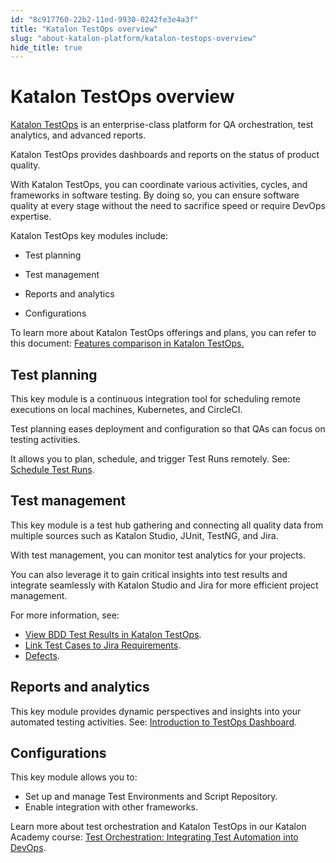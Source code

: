 ```yaml
---
id: "8c917760-22b2-11ed-9930-0242fe3e4a3f"
title: "Katalon TestOps overview"
slug: "about-katalon-platform/katalon-testops-overview"
hide_title: true
---
```


# <a id="id" class="anchor_top_offset"/><a id="ariaid-title1" class="anchor_top_offset"/><span xmlns="http://www.w3.org/1999/xhtml" className="ph">Katalon TestOps</span>  overview

<p xmlns="http://www.w3.org/1999/xhtml" className="p"><a className="xref j-external-link" href="https://testops.katalon.io/home" target="_blank"><span className="ph">Katalon TestOps</span></a> is   an enterprise-class platform for QA orchestration,   test analytics, and advanced   reports.</p> 
<p xmlns="http://www.w3.org/1999/xhtml" className="p"><span className="ph">Katalon TestOps</span> provides dashboards and reports on the status of   product quality.</p> 
<p xmlns="http://www.w3.org/1999/xhtml" className="p">With <span className="ph">Katalon TestOps</span>, you can coordinate various activities,   cycles, and frameworks in software testing. By doing so, you can   ensure software quality at every stage without the need to   sacrifice speed or require DevOps expertise.</p> 
<div xmlns="http://www.w3.org/1999/xhtml" className="p"><span className="ph">Katalon TestOps</span> key modules include:<ul className="ul"><li className="li"><p className="p">Test planning</p></li><li className="li"><p className="p">Test management</p></li><li className="li"><p className="p">Reports and analytics</p></li><li className="li"><p className="p">Configurations</p></li></ul></div>
<p xmlns="http://www.w3.org/1999/xhtml" className="p">To learn more about <span className="ph">Katalon TestOps</span> offerings and plans, you can refer to this document: <a className="xref" href="/docs/administer/katalon-platform-packages/katalon-platform-plans">Features comparison in <span className="ph">Katalon TestOps</span>.</a></p> 

## <a id="id_1" class="anchor_top_offset"/>Test planning

<p xmlns="http://www.w3.org/1999/xhtml" className="p">This key module is a continuous integration tool for scheduling   remote executions on local machines, Kubernetes, and CircleCI.</p> 
<p xmlns="http://www.w3.org/1999/xhtml" className="p">Test planning eases deployment and configuration so that QAs can   focus on testing activities.</p> 
<p xmlns="http://www.w3.org/1999/xhtml" className="p">It allows you to plan, schedule, and trigger Test Runs remotely.   See: <a className="xref" href="/docs/execute/schedule-test-execution/schedule-test-runs-in-testops">Schedule     Test Runs</a>.</p> 

## <a id="id_2" class="anchor_top_offset"/>Test management

<p xmlns="http://www.w3.org/1999/xhtml" className="p">This key module is a test hub gathering and connecting all   quality data from multiple sources such as <span className="ph">Katalon Studio</span>, JUnit,   TestNG, and Jira.</p> 
<p xmlns="http://www.w3.org/1999/xhtml" className="p">With test management, you can monitor test analytics for your   projects.</p> 
<p xmlns="http://www.w3.org/1999/xhtml" className="p">You can also leverage it to gain critical insights into test   results and integrate seamlessly with <span className="ph">Katalon Studio</span> and Jira for   more efficient project management.</p> 
<p xmlns="http://www.w3.org/1999/xhtml" className="p">For more information, see:</p> 
<ul xmlns="http://www.w3.org/1999/xhtml" className="ul"><li className="li">     <a className="xref" href="/docs/analyze/reports/view-test-reports/view-test-reports-in-katalon-testops/view-bdd-test-results-in-katalon-testops">View       BDD Test Results in Katalon TestOps</a>.</li><li className="li">     <a className="xref" href="/docs/plan/integration-for-test-planning/link-test-cases-to-jira-requirements">Link       Test Cases to Jira Requirements</a>.</li><li className="li">     <a className="xref" href="/docs/analyze/integration-for-test-analyzing/jira-integration/link-test-runs-to-jira-defects-in-katalon-testops">Defects</a>.</li></ul> 
    

## <a id="id_3" class="anchor_top_offset"/>Reports and analytics

    
      
<p xmlns="http://www.w3.org/1999/xhtml" className="p">This key module provides dynamic perspectives and insights into   your automated testing activities. See: <a className="xref" href="/docs/analyze/reports/view-test-reports/view-test-reports-in-katalon-testops/view-testops-dashboard/testops-dashboard-overview">Introduction     to TestOps Dashboard</a>.</p> 
    
  

## <a id="id_4" class="anchor_top_offset"/>Configurations

<p xmlns="http://www.w3.org/1999/xhtml" className="p">This key module allows you to:</p> 
<ul xmlns="http://www.w3.org/1999/xhtml" className="ul"><li className="li">Set up and manage Test Environments and Script Repository. </li><li className="li">Enable integration with other frameworks.</li></ul> 
<p xmlns="http://www.w3.org/1999/xhtml" className="p">Learn more about test orchestration and <span className="ph">Katalon TestOps</span> in our <span className="ph">Katalon Academy</span> course: <a className="xref j-external-link" href="https://academy.katalon.com/courses/test-orchestration/?utm_source=kat_docs&utm_medium=testops_overview" target="_blank">Test Orchestration: Integrating Test Automation into DevOps</a>.</p> 
